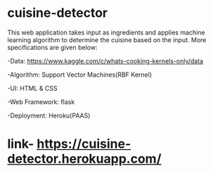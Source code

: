 # cuisine-detector

This web application takes input as ingredients and applies machine learning algorithm to determine the cuisine based on the input. More specifications are given below:

  -Data: https://www.kaggle.com/c/whats-cooking-kernels-only/data
  
  -Algorithm: Support Vector Machines(RBF Kernel)
  
  -UI: HTML & CSS
  
  -Web Framework: flask
  
  -Deployment: Heroku(PAAS)
  
  # link- https://cuisine-detector.herokuapp.com/
  
  


